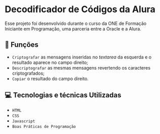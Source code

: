 # Decodificador de Códigos da Alura
  Esse projeto foi desenvolvido durante o curso da ONE de Formação Iniciante em Programação, uma parceria entre a Oracle e a Alura.

## 🔨 Funções

- `Criptografar` as mensagens inseridas no _textarea_ da esquerda e o resultado aparece no campo direito;
- `Descriptografar` as mesmas mensagens revertendo os caracteres criptografados;
- `Copiar` o resultado do campo direito.

## 💻 Tecnologias e técnicas Utilizadas

- `HTML`
- `CSS`
- `Javascript`
- `Boas Práticas de Programação`



  

